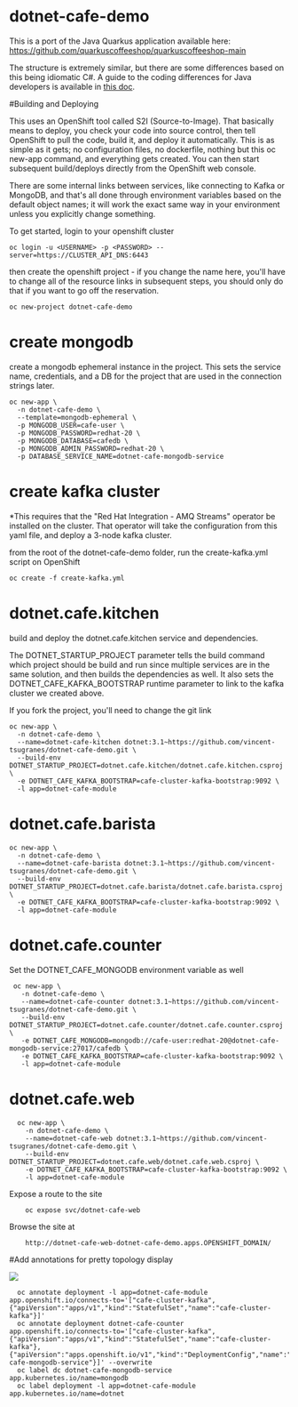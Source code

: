 # dotnet-cafe-demo

This is a port of the Java Quarkus application available here:
https://github.com/quarkuscoffeeshop/quarkuscoffeeshop-main

The structure is extremely similar, but there are some differences based on this being idiomatic C#. A guide to the coding differences for Java developers is available in [this doc](JAVA.md).


#Building and Deploying

This uses an OpenShift tool called S2I (Source-to-Image). That basically means to deploy, you check your code into source control, then tell OpenShift to pull the code, build it, and deploy it automatically. This is as simple as it gets; no configuration files, no dockerfile, nothing but this oc new-app command, and everything gets created. You can then start subsequent build/deploys directly from the OpenShift web console.

There are some internal links between services, like connecting to Kafka or MongoDB, and that's all done through environment variables based on the default object names; it will work the exact same way in your environment unless you explicitly change something.



To get started, login to your openshift cluster

    oc login -u <USERNAME> -p <PASSWORD> --server=https://CLUSTER_API_DNS:6443

then create the openshift project - if you change the name here, you'll have to change all of the resource links in subsequent steps, you should only do that if you want to go off the reservation.
    
    oc new-project dotnet-cafe-demo

# create mongodb
create a mongodb ephemeral instance in the project. This sets the service name, credentials, and a DB for the project that are used in the connection strings later.

    oc new-app \
      -n dotnet-cafe-demo \
      --template=mongodb-ephemeral \
      -p MONGODB_USER=cafe-user \
      -p MONGODB_PASSWORD=redhat-20 \
      -p MONGODB_DATABASE=cafedb \
      -p MONGODB_ADMIN_PASSWORD=redhat-20 \
      -p DATABASE_SERVICE_NAME=dotnet-cafe-mongodb-service

# create kafka cluster
*This requires that the "Red Hat Integration - AMQ Streams" operator be installed on the cluster. That operator will take the configuration from this yaml file, and deploy a 3-node kafka cluster.

from the root of the dotnet-cafe-demo folder, run the create-kafka.yml script on OpenShift

    oc create -f create-kafka.yml

# dotnet.cafe.kitchen
build and deploy the dotnet.cafe.kitchen service and dependencies. 

The DOTNET_STARTUP_PROJECT parameter tells the build command which project should be build and run since multiple services are in the same solution, and then builds the dependencies as well. It also sets the DOTNET_CAFE_KAFKA_BOOTSTRAP runtime parameter to link to the kafka cluster we created above.

If you fork the project, you'll need to change the git link

    oc new-app \
      -n dotnet-cafe-demo \
      --name=dotnet-cafe-kitchen dotnet:3.1~https://github.com/vincent-tsugranes/dotnet-cafe-demo.git \
      --build-env DOTNET_STARTUP_PROJECT=dotnet.cafe.kitchen/dotnet.cafe.kitchen.csproj \
      -e DOTNET_CAFE_KAFKA_BOOTSTRAP=cafe-cluster-kafka-bootstrap:9092 \
      -l app=dotnet-cafe-module
 

# dotnet.cafe.barista

    oc new-app \
      -n dotnet-cafe-demo \
      --name=dotnet-cafe-barista dotnet:3.1~https://github.com/vincent-tsugranes/dotnet-cafe-demo.git \
      --build-env DOTNET_STARTUP_PROJECT=dotnet.cafe.barista/dotnet.cafe.barista.csproj \
      -e DOTNET_CAFE_KAFKA_BOOTSTRAP=cafe-cluster-kafka-bootstrap:9092 \
      -l app=dotnet-cafe-module
      
  
 # dotnet.cafe.counter 
 Set the DOTNET_CAFE_MONGODB environment variable as well
 
     oc new-app \
       -n dotnet-cafe-demo \
       --name=dotnet-cafe-counter dotnet:3.1~https://github.com/vincent-tsugranes/dotnet-cafe-demo.git \
       --build-env DOTNET_STARTUP_PROJECT=dotnet.cafe.counter/dotnet.cafe.counter.csproj \
       -e DOTNET_CAFE_MONGODB=mongodb://cafe-user:redhat-20@dotnet-cafe-mongodb-service:27017/cafedb \
       -e DOTNET_CAFE_KAFKA_BOOTSTRAP=cafe-cluster-kafka-bootstrap:9092 \
       -l app=dotnet-cafe-module
       
       
  # dotnet.cafe.web 
  
      oc new-app \
        -n dotnet-cafe-demo \
        --name=dotnet-cafe-web dotnet:3.1~https://github.com/vincent-tsugranes/dotnet-cafe-demo.git \
        --build-env DOTNET_STARTUP_PROJECT=dotnet.cafe.web/dotnet.cafe.web.csproj \
        -e DOTNET_CAFE_KAFKA_BOOTSTRAP=cafe-cluster-kafka-bootstrap:9092 \
        -l app=dotnet-cafe-module
  
  
  Expose a route to the site
        
        oc expose svc/dotnet-cafe-web
  
  Browse the site at
  
        http://dotnet-cafe-web-dotnet-cafe-demo.apps.OPENSHIFT_DOMAIN/
                  
                  
  #Add annotations for pretty topology display
  
  <img src="https://github.com/vincent-tsugranes/dotnet-cafe-demo/blob/master/support/images/dotnet-cafe-topology.png?raw=true"></img>
   
      oc annotate deployment -l app=dotnet-cafe-module app.openshift.io/connects-to='["cafe-cluster-kafka",{"apiVersion":"apps/v1","kind":"StatefulSet","name":"cafe-cluster-kafka"}]'
      oc annotate deployment dotnet-cafe-counter app.openshift.io/connects-to='["cafe-cluster-kafka",{"apiVersion":"apps/v1","kind":"StatefulSet","name":"cafe-cluster-kafka"},{"apiVersion":"apps.openshift.io/v1","kind":"DeploymentConfig","name":"dotnet-cafe-mongodb-service"}]' --overwrite
      oc label dc dotnet-cafe-mongodb-service app.kubernetes.io/name=mongodb
      oc label deployment -l app=dotnet-cafe-module app.kubernetes.io/name=dotnet
      
   